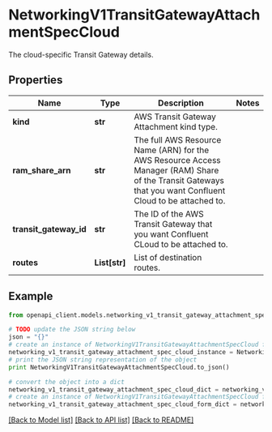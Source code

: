 # NetworkingV1TransitGatewayAttachmentSpecCloud

The cloud-specific Transit Gateway details.

## Properties
Name | Type | Description | Notes
------------ | ------------- | ------------- | -------------
**kind** | **str** | AWS Transit Gateway Attachment kind type. | 
**ram_share_arn** | **str** | The full AWS Resource Name (ARN) for the AWS Resource Access Manager (RAM) Share of the Transit Gateways that you want Confluent Cloud to be attached to. | 
**transit_gateway_id** | **str** | The ID of the AWS Transit Gateway that you want Confluent CLoud to be attached to. | 
**routes** | **List[str]** | List of destination routes. | 

## Example

```python
from openapi_client.models.networking_v1_transit_gateway_attachment_spec_cloud import NetworkingV1TransitGatewayAttachmentSpecCloud

# TODO update the JSON string below
json = "{}"
# create an instance of NetworkingV1TransitGatewayAttachmentSpecCloud from a JSON string
networking_v1_transit_gateway_attachment_spec_cloud_instance = NetworkingV1TransitGatewayAttachmentSpecCloud.from_json(json)
# print the JSON string representation of the object
print NetworkingV1TransitGatewayAttachmentSpecCloud.to_json()

# convert the object into a dict
networking_v1_transit_gateway_attachment_spec_cloud_dict = networking_v1_transit_gateway_attachment_spec_cloud_instance.to_dict()
# create an instance of NetworkingV1TransitGatewayAttachmentSpecCloud from a dict
networking_v1_transit_gateway_attachment_spec_cloud_form_dict = networking_v1_transit_gateway_attachment_spec_cloud.from_dict(networking_v1_transit_gateway_attachment_spec_cloud_dict)
```
[[Back to Model list]](../ccloud/README.md#documentation-for-models) [[Back to API list]](../ccloud/README.md#documentation-for-api-endpoints) [[Back to README]](../ccloud/README.md)


